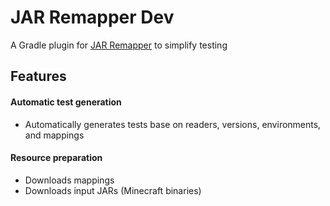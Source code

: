 # JAR Remapper Dev

A Gradle plugin for [JAR Remapper](https://github.com/pocolifo/jar-remapper) to simplify testing

## Features

#### Automatic test generation
- Automatically generates tests base on readers, versions, environments, and mappings

#### Resource preparation
- Downloads mappings
- Downloads input JARs (Minecraft binaries)
